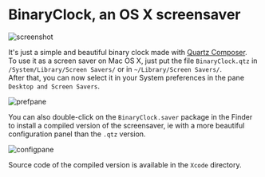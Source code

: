 # BinaryClock, an OS X screensaver

![screenshot](http://mageekguy.github.com/BinaryClock/screenshot.jpg)

It's just a simple and beautiful  binary clock made with [Quartz Composer](https://developer.apple.com/technologies/mac/graphics-and-animation.html).  
To use it as a screen saver on Mac OS X, just put the file `BinaryClock.qtz` in `/System/Library/Screen Savers/` or in `~/Library/Screen Savers/`.  
After that, you can now select it in your System preferences in the pane `Desktop and Screen Savers`.  

![prefpane](http://mageekguy.github.com/BinaryClock/prefpane.jpg)

You can also double-click on the `BinaryClock.saver` package in the Finder to install a compiled version of the screensaver, ie with a more beautiful configuration panel than the `.qtz` version.  

![configpane](http://mageekguy.github.com/BinaryClock/confpane.jpg)

Source code of the compiled version is available in the `Xcode` directory.
